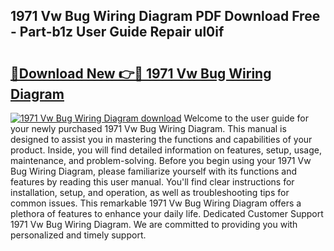 ## 1971 Vw Bug Wiring Diagram PDF Download Free - Part-b1z User Guide Repair ul0if

# <h2><a href="http://dfm22k.blite.top/?on=1971+Vw+Bug+Wiring+Diagram">🔗Download New 👉🔴 1971 Vw Bug Wiring Diagram</a></h2>

[![1971 Vw Bug Wiring Diagram download](https://i.imgur.com/lujVjoI.png)](http://dfm22k.blite.top/?on=1971+Vw+Bug+Wiring+Diagram)
Welcome to the user guide for your newly purchased 1971 Vw Bug Wiring Diagram. This manual is designed to assist you in mastering the functions and capabilities of your product. Inside, you will find detailed information on features, setup, usage, maintenance, and problem-solving. Before you begin using your 1971 Vw Bug Wiring Diagram, please familiarize yourself with its functions and features by reading this user manual. You'll find clear instructions for installation, setup, and operation, as well as troubleshooting tips for common issues. This remarkable 1971 Vw Bug Wiring Diagram offers a plethora of features to enhance your daily life. Dedicated Customer Support 1971 Vw Bug Wiring Diagram. We are committed to providing you with personalized and timely support.
